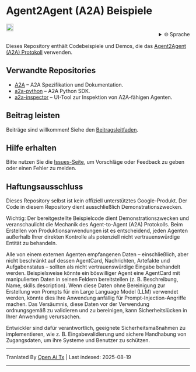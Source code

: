 # Agent2Agent (A2A) Beispiele

<a href="https://studio.firebase.google.com/new?template=https%3A%2F%2Fgithub.com%2Fa2aproject%2Fa2a-samples%2Ftree%2Fmain%2F.firebase-studio">
  <picture>
    <source
      media="(prefers-color-scheme: dark)"
      srcset="https://cdn.firebasestudio.dev/btn/try_light_20.svg">
    <source
      media="(prefers-color-scheme: light)"
      srcset="https://cdn.firebasestudio.dev/btn/try_dark_20.svg">
    <img
      height="20"
      alt="Im Firebase Studio ausprobieren"
      src="https://cdn.firebasestudio.dev/btn/try_blue_20.svg">
  </picture>
</a>

<div style="text-align: right;">
  <details>
    <summary>🌐 Sprache</summary>
    <div style="text-align: center;">
      <a href="https://openaitx.github.io/view.html?user=a2aproject&project=a2a-samples&lang=en">English</a>
      | <a href="https://openaitx.github.io/view.html?user=a2aproject&project=a2a-samples&lang=zh-CN">简体中文</a>
      | <a href="https://openaitx.github.io/view.html?user=a2aproject&project=a2a-samples&lang=zh-TW">繁體中文</a>
      | <a href="https://openaitx.github.io/view.html?user=a2aproject&project=a2a-samples&lang=ja">日本語</a>
      | <a href="https://openaitx.github.io/view.html?user=a2aproject&project=a2a-samples&lang=ko">한국어</a>
      | <a href="https://openaitx.github.io/view.html?user=a2aproject&project=a2a-samples&lang=hi">हिन्दी</a>
      | <a href="https://openaitx.github.io/view.html?user=a2aproject&project=a2a-samples&lang=th">ไทย</a>
      | <a href="https://openaitx.github.io/view.html?user=a2aproject&project=a2a-samples&lang=fr">Français</a>
      | <a href="https://openaitx.github.io/view.html?user=a2aproject&project=a2a-samples&lang=de">Deutsch</a>
      | <a href="https://openaitx.github.io/view.html?user=a2aproject&project=a2a-samples&lang=es">Español</a>
      | <a href="https://openaitx.github.io/view.html?user=a2aproject&project=a2a-samples&lang=it">Italiano</a>
      | <a href="https://openaitx.github.io/view.html?user=a2aproject&project=a2a-samples&lang=ru">Русский</a>
      | <a href="https://openaitx.github.io/view.html?user=a2aproject&project=a2a-samples&lang=pt">Português</a>
      | <a href="https://openaitx.github.io/view.html?user=a2aproject&project=a2a-samples&lang=nl">Nederlands</a>
      | <a href="https://openaitx.github.io/view.html?user=a2aproject&project=a2a-samples&lang=pl">Polski</a>
      | <a href="https://openaitx.github.io/view.html?user=a2aproject&project=a2a-samples&lang=ar">العربية</a>
      | <a href="https://openaitx.github.io/view.html?user=a2aproject&project=a2a-samples&lang=fa">فارسی</a>
      | <a href="https://openaitx.github.io/view.html?user=a2aproject&project=a2a-samples&lang=tr">Türkçe</a>
      | <a href="https://openaitx.github.io/view.html?user=a2aproject&project=a2a-samples&lang=vi">Tiếng Việt</a>
      | <a href="https://openaitx.github.io/view.html?user=a2aproject&project=a2a-samples&lang=de">Deutsch</a>
    </div>
  </details>
</div>

Dieses Repository enthält Codebeispiele und Demos, die das [Agent2Agent (A2A) Protokoll](https://goo.gle/a2a) verwenden.

## Verwandte Repositories

- [A2A](https://github.com/a2aproject/A2A) – A2A Spezifikation und Dokumentation.
- [a2a-python](https://github.com/a2aproject/a2a-python) – A2A Python SDK.
- [a2a-inspector](https://github.com/a2aproject/a2a-inspector) – UI-Tool zur Inspektion von A2A-fähigen Agenten.

## Beitrag leisten

Beiträge sind willkommen! Siehe den [Beitragsleitfaden](https://raw.githubusercontent.com/a2aproject/a2a-samples/main/CONTRIBUTING.md).

## Hilfe erhalten

Bitte nutzen Sie die [Issues-Seite](https://github.com/a2aproject/a2a-samples/issues), um Vorschläge oder Feedback zu geben oder einen Fehler zu melden.

## Haftungsausschluss

Dieses Repository selbst ist kein offiziell unterstütztes Google-Produkt. Der Code in diesem Repository dient ausschließlich Demonstrationszwecken.

Wichtig: Der bereitgestellte Beispielcode dient Demonstrationszwecken und veranschaulicht die Mechanik des Agent-to-Agent (A2A) Protokolls. Beim Erstellen von Produktionsanwendungen ist es entscheidend, jeden Agenten außerhalb Ihrer direkten Kontrolle als potenziell nicht vertrauenswürdige Entität zu behandeln.

Alle von einem externen Agenten empfangenen Daten – einschließlich, aber nicht beschränkt auf dessen AgentCard, Nachrichten, Artefakte und Aufgabenstatus – sollten als nicht vertrauenswürdige Eingabe behandelt werden. Beispielsweise könnte ein böswilliger Agent eine AgentCard mit manipulierten Daten in seinen Feldern bereitstellen (z. B. Beschreibung, Name, skills.description). Wenn diese Daten ohne Bereinigung zur Erstellung von Prompts für ein Large Language Model (LLM) verwendet werden, könnte dies Ihre Anwendung anfällig für Prompt-Injection-Angriffe machen. Das Versäumnis, diese Daten vor der Verwendung ordnungsgemäß zu validieren und zu bereinigen, kann Sicherheitslücken in Ihrer Anwendung verursachen.

Entwickler sind dafür verantwortlich, geeignete Sicherheitsmaßnahmen zu implementieren, wie z. B. Eingabevalidierung und sichere Handhabung von Zugangsdaten, um ihre Systeme und Benutzer zu schützen.


---

Tranlated By [Open Ai Tx](https://github.com/OpenAiTx/OpenAiTx) | Last indexed: 2025-08-19

---